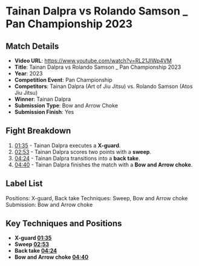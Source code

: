# Tainan Dalpra vs Rolando Samson _ Pan Championship 2023

## Match Details
- **Video URL**: https://www.youtube.com/watch?v=RL21JIWp4VM
- **Title**: Tainan Dalpra vs Rolando Samson _ Pan Championship 2023
- **Year**: 2023
- **Competition Event**: Pan Championship
- **Competitors**: Tainan Dalpra (Art of Jiu Jitsu) vs. Rolando Samson (Atos Jiu Jitsu)
- **Winner**: Tainan Dalpra
- **Submission Type**: Bow and Arrow Choke
- **Submission Finish**: Yes

## Fight Breakdown
1. [01:35](https://www.youtube.com/watch?v=RL21JIWp4VM&t=95) - Tainan Dalpra executes a **X-guard**.
2. [02:53](https://www.youtube.com/watch?v=RL21JIWp4VM&t=173) - Tainan Dalpra scores two points with a **sweep**.
3. [04:24](https://www.youtube.com/watch?v=RL21JIWp4VM&t=264) - Tainan Dalpra transitions into a **back take**.
4. [04:40](https://www.youtube.com/watch?v=RL21JIWp4VM&t=280) - Tainan Dalpra finishes the match with a **Bow and Arrow choke**.

## Label List
Positions: X-guard, Back take
Techniques: Sweep, Bow and Arrow choke
Submission: Bow and Arrow choke

## Key Techniques and Positions
- **X-guard [01:35](https://www.youtube.com/watch?v=RL21JIWp4VM&t=95)**
- **Sweep [02:53](https://www.youtube.com/watch?v=RL21JIWp4VM&t=173)**
- **Back take [04:24](https://www.youtube.com/watch?v=RL21JIWp4VM&t=264)**
- **Bow and Arrow choke [04:40](https://www.youtube.com/watch?v=RL21JIWp4VM&t=280)**